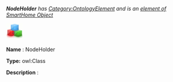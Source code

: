 ___NodeHolder__ 
 has
 [Category:OntologyElement](../../Category/OntologyElement "Category:OntologyElement") 
 and is an
 [element of](../../Property/ElementOf "Property:ElementOf") 
[SmartHome Object](../../Submissions/SmartHome_Object "Submissions:SmartHome Object")_




  





[![Class](../public/images/thumb/2/27/Class.gif/45px-Class.gif)](../../Image/Class.gif "Class")


__Name__ 
 : NodeHolder
 



__Type:__ 
 owl:Class
 



__Description__ 
 :